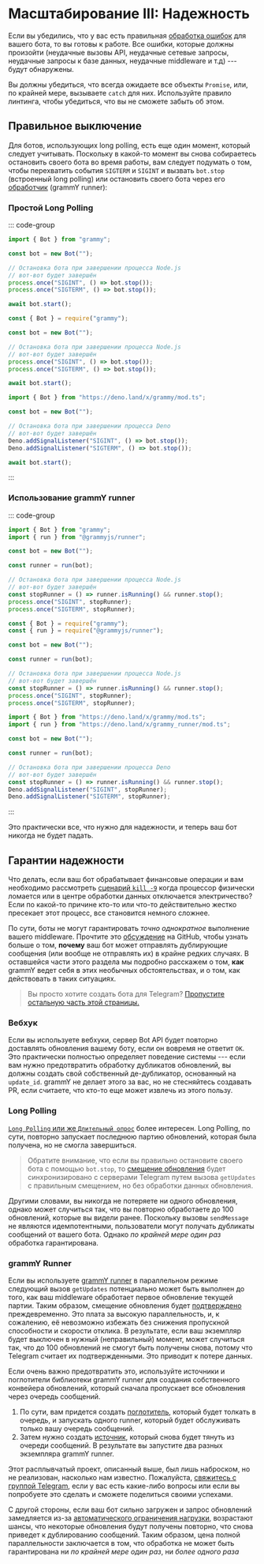 # Масштабирование III: Надежность

Если вы убедились, что у вас есть правильная [обработка ошибок](../guide/errors)
для вашего бота, то вы готовы к работе. Все ошибки, которые должны произойти
(неудачные вызовы API, неудачные сетевые запросы, неудачные запросы к базе
данных, неудачные middleware и т.д) --- будут обнаружены.

Вы должны убедиться, что всегда ожидаете все объекты `Promise`, или, по крайней
мере, вызываете `catch` для них. Используйте правило линтинга, чтобы убедиться,
что вы не сможете забыть об этом.

## Правильное выключение

Для ботов, использующих long polling, есть еще один момент, который следует
учитывать. Поскольку в какой-то момент вы снова собираетесь остановить своего
бота во время работы, вам следует подумать о том, чтобы перехватить события
`SIGTERM` и `SIGINT` и вызвать `bot.stop` (встроенный long polling) или
остановить своего бота через его [обработчик](/ref/runner/runnerhandle#stop)
(grammY runner):

### Простой Long Polling

::: code-group

```ts [TypeScript]
import { Bot } from "grammy";

const bot = new Bot("");

// Остановка бота при завершении процесса Node.js
// вот-вот будет завершён
process.once("SIGINT", () => bot.stop());
process.once("SIGTERM", () => bot.stop());

await bot.start();
```

```js [JavaScript]
const { Bot } = require("grammy");

const bot = new Bot("");

// Остановка бота при завершении процесса Node.js
// вот-вот будет завершён
process.once("SIGINT", () => bot.stop());
process.once("SIGTERM", () => bot.stop());

await bot.start();
```

```ts [Deno]
import { Bot } from "https://deno.land/x/grammy/mod.ts";

const bot = new Bot("");

// Остановка бота при завершении процесса Deno
// вот-вот будет завершён
Deno.addSignalListener("SIGINT", () => bot.stop());
Deno.addSignalListener("SIGTERM", () => bot.stop());

await bot.start();
```

:::

### Использование grammY runner

::: code-group

```ts [TypeScript]
import { Bot } from "grammy";
import { run } from "@grammyjs/runner";

const bot = new Bot("");

const runner = run(bot);

// Остановка бота при завершении процесса Node.js
// вот-вот будет завершён
const stopRunner = () => runner.isRunning() && runner.stop();
process.once("SIGINT", stopRunner);
process.once("SIGTERM", stopRunner);
```

```js [JavaScript]
const { Bot } = require("grammy");
const { run } = require("@grammyjs/runner");

const bot = new Bot("");

const runner = run(bot);

// Остановка бота при завершении процесса Node.js
// вот-вот будет завершён
const stopRunner = () => runner.isRunning() && runner.stop();
process.once("SIGINT", stopRunner);
process.once("SIGTERM", stopRunner);
```

```ts [Deno]
import { Bot } from "https://deno.land/x/grammy/mod.ts";
import { run } from "https://deno.land/x/grammy_runner/mod.ts";

const bot = new Bot("");

const runner = run(bot);

// Остановка бота при завершении процесса Deno
// вот-вот будет завершён
const stopRunner = () => runner.isRunning() && runner.stop();
Deno.addSignalListener("SIGINT", stopRunner);
Deno.addSignalListener("SIGTERM", stopRunner);
```

:::

Это практически все, что нужно для надежности, и теперь ваш бот никогда не будет
падать.

## Гарантии надежности

Что делать, если ваш бот обрабатывает финансовые операции и вам необходимо
рассмотреть
[сценарий `kill -9`](https://stackoverflow.com/questions/43724467/what-is-the-difference-between-kill-and-kill-9)
когда процессор физически ломается или в центре обработки данных отключается
электричество? Если по какой-то причине кто-то или что-то действительно жестко
пресекает этот процесс, все становится немного сложнее.

По сути, боты не могут гарантировать _точно однократное_ выполнение вашего
middleware. Прочтите это
[обсуждение](https://github.com/tdlib/telegram-bot-api/issues/126) на GitHub,
чтобы узнать больше о том, **почему** ваш бот может отправлять дублирующие
сообщения (или вообще не отправлять их) в крайне редких случаях. В оставшейся
части этого раздела мы подробно расскажем о том, **как** grammY ведет себя в
этих необычных обстоятельствах, и о том, как действовать в таких ситуациях.

> Вы просто хотите создать бота для Telegram?
> [Пропустите остальную часть этой страницы.](./flood)

### Вебхук

Если вы используете вебхуки, сервер Bot API будет повторно доставлять обновления
вашему боту, если он вовремя не ответит `OK`. Это практически полностью
определяет поведение системы --- если вам нужно предотвратить обработку
дубликатов обновлений, вы должны создать свой собственный де-дубликатор,
основанный на `update_id`. grammY не делает этого за вас, но не стесняйтесь
создавать PR, если считаете, что кто-то еще может извлечь из этого пользу.

### Long Polling

[`Long Polling` или же `Длительный опрос`](https://learn.javascript.ru/long-polling)
более интересен. Long Polling, по сути, повторно запускает последнюю партию
обновлений, которая была получена, но не смогла завершиться.

> Обратите внимание, что если вы правильно остановите своего бота с помощью
> `bot.stop`, то
> [смещение обновления](https://core.telegram.org/bots/api#getting-updates)
> будет синхронизировано с серверами Telegram путем вызова `getUpdates` с
> правильным смещением, но без обработки данных обновления.

Другими словами, вы никогда не потеряете ни одного обновления, однако может
случиться так, что вы повторно обработаете до 100 обновлений, которые вы видели
ранее. Поскольку вызовы `sendMessage` не являются идемпотентными, пользователи
могут получать дубликаты сообщений от вашего бота. Однако _по крайней мере один
раз_ обработка гарантирована.

### grammY Runner

Если вы используете [grammY runner](../plugins/runner) в параллельном режиме
следующий вызов `getUpdates` потенциально может быть выполнен до того, как ваш
middleware обработает первое обновление текущей партии. Таким образом, смещение
обновления будет [подтверждено](https://core.telegram.org/bots/api#getupdates)
преждевременно. Это плата за высокую параллельность, и, к сожалению, её
невозможно избежать без снижения пропускной способности и скорости отклика. В
результате, если ваш экземпляр будет выключен в нужный (неправильный) момент,
может случиться так, что до 100 обновлений не смогут быть получены снова, потому
что Telegram считает их подтвержденными. Это приводит к потере данных.

Если очень важно предотвратить это, используйте источники и поглотители
библиотеки grammY runner для создания собственного конвейера обновлений, который
сначала пропускает все обновления через очередь сообщений.

1. По сути, вам придется создать [поглотитель](/ref/runner/updatesink), который
   будет толкать в очередь, и запускать одного runner, который будет обслуживать
   только вашу очередь сообщений.
2. Затем нужно создать [источник](/ref/runner/updatesource), который снова будет
   тянуть из очереди сообщений. В результате вы запустите два разных экземпляра
   grammY runner.

Этот расплывчатый проект, описанный выше, был лишь наброском, но не реализован,
насколько нам известно. Пожалуйста,
[свяжитесь с группой Telegram](https://t.me/grammyjs), если у вас есть
какие-либо вопросы или если вы попробуете это сделать и сможете поделиться
своими успехами.

С другой стороны, если ваш бот сильно загружен и запрос обновлений замедляется
из-за [автоматического ограничения нагрузки](../plugins/runner#поглотитель),
возрастают шансы, что некоторые обновления будут получены повторно, что снова
приведет к дублированию сообщений. Таким образом, цена полной параллельности
заключается в том, что обработка не может быть гарантирована ни _по крайней мере
один раз_, ни _более одного раза_
